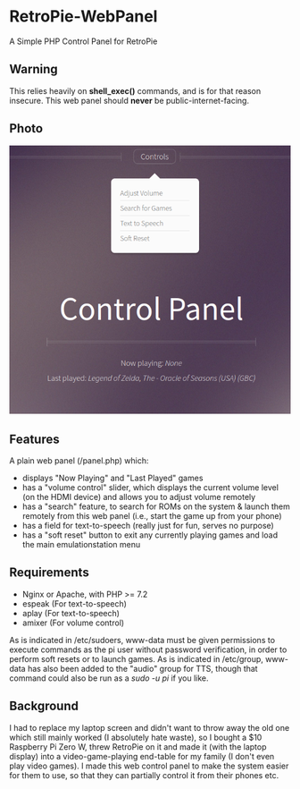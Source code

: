 # RetroPie-WebPanel
A Simple PHP Control Panel for RetroPie

## Warning
This relies heavily on **shell_exec()** commands, and is for that reason insecure. This web panel should **never** be public-internet-facing.

## Photo
![Photo](preview.png)

## Features
A plain web panel (/panel.php) which:
 - displays "Now Playing" and "Last Played" games
 - has a "volume control" slider, which displays the current volume level (on the HDMI device) and allows you to adjust volume remotely
 - has a "search" feature, to search for ROMs on the system & launch them remotely from this web panel (i.e., start the game up from your phone)
 - has a field for text-to-speech (really just for fun, serves no purpose)
 - has a "soft reset" button to exit any currently playing games and load the main emulationstation menu

## Requirements
 - Nginx or Apache, with PHP >= 7.2
 - espeak (For text-to-speech)
 - aplay (For text-to-speech)
 - amixer (For volume control)

As is indicated in /etc/sudoers, www-data must be given permissions to execute commands as the pi user without password verification, in order to perform soft resets or to launch games. As is indicated in /etc/group, www-data has also been added to the "audio" group for TTS, though that command could also be run as a *sudo -u pi* if you like.

## Background
I had to replace my laptop screen and didn't want to throw away the old one which still mainly worked (I absolutely hate waste), so I bought a $10 Raspberry Pi Zero W, threw RetroPie on it and made it (with the laptop display) into a video-game-playing end-table for my family (I don't even play video games). I made this web control panel to make the system easier for them to use, so that they can partially control it from their phones etc.


